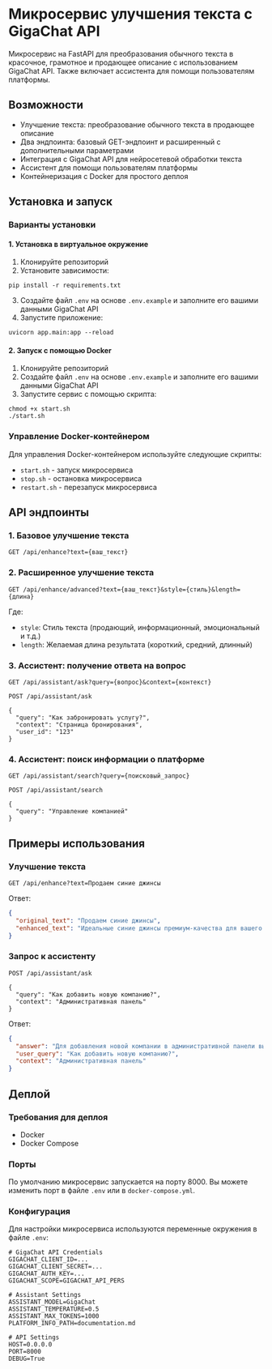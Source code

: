# Микросервис улучшения текста с GigaChat API

Микросервис на FastAPI для преобразования обычного текста в красочное, грамотное и продающее описание с использованием GigaChat API. Также включает ассистента для помощи пользователям платформы.

## Возможности

- Улучшение текста: преобразование обычного текста в продающее описание
- Два эндпоинта: базовый GET-эндпоинт и расширенный с дополнительными параметрами
- Интеграция с GigaChat API для нейросетевой обработки текста
- Ассистент для помощи пользователям платформы
- Контейнеризация с Docker для простого деплоя

## Установка и запуск

### Варианты установки

#### 1. Установка в виртуальное окружение

1. Клонируйте репозиторий
2. Установите зависимости:
```
pip install -r requirements.txt
```
3. Создайте файл `.env` на основе `.env.example` и заполните его вашими данными GigaChat API
4. Запустите приложение:
```
uvicorn app.main:app --reload
```

#### 2. Запуск с помощью Docker

1. Клонируйте репозиторий
2. Создайте файл `.env` на основе `.env.example` и заполните его вашими данными GigaChat API
3. Запустите сервис с помощью скрипта:
```
chmod +x start.sh
./start.sh
```

### Управление Docker-контейнером

Для управления Docker-контейнером используйте следующие скрипты:

- `start.sh` - запуск микросервиса
- `stop.sh` - остановка микросервиса
- `restart.sh` - перезапуск микросервиса

## API эндпоинты

### 1. Базовое улучшение текста

```
GET /api/enhance?text={ваш_текст}
```

### 2. Расширенное улучшение текста

```
GET /api/enhance/advanced?text={ваш_текст}&style={стиль}&length={длина}
```

Где:
- `style`: Стиль текста (продающий, информационный, эмоциональный и т.д.)
- `length`: Желаемая длина результата (короткий, средний, длинный)

### 3. Ассистент: получение ответа на вопрос

```
GET /api/assistant/ask?query={вопрос}&context={контекст}
```

```
POST /api/assistant/ask

{
  "query": "Как забронировать услугу?",
  "context": "Страница бронирования",
  "user_id": "123"
}
```

### 4. Ассистент: поиск информации о платформе

```
GET /api/assistant/search?query={поисковый_запрос}
```

```
POST /api/assistant/search

{
  "query": "Управление компанией"
}
```

## Примеры использования

### Улучшение текста

```
GET /api/enhance?text=Продаем синие джинсы
```

Ответ:
```json
{
  "original_text": "Продаем синие джинсы",
  "enhanced_text": "Идеальные синие джинсы премиум-качества для вашего стильного образа. Эксклюзивный крой подчеркнет вашу фигуру, а мягкий деним обеспечит комфорт на весь день. Станьте обладателем идеальной пары, которая прослужит вам не один сезон!"
}
```

### Запрос к ассистенту

```
POST /api/assistant/ask

{
  "query": "Как добавить новую компанию?",
  "context": "Административная панель"
}
```

Ответ:
```json
{
  "answer": "Для добавления новой компании в административной панели выполните следующие шаги:\n1. Перейдите в раздел 'Управление компаниями'\n2. Нажмите кнопку 'Добавить новую компанию'\n3. Заполните все необходимые поля в форме\n4. Нажмите 'Сохранить'\n\nПосле этого компания будет добавлена в систему и появится в списке.",
  "user_query": "Как добавить новую компанию?",
  "context": "Административная панель"
}
```

## Деплой

### Требования для деплоя

- Docker
- Docker Compose

### Порты

По умолчанию микросервис запускается на порту 8000. Вы можете изменить порт в файле `.env` или в `docker-compose.yml`.

### Конфигурация

Для настройки микросервиса используются переменные окружения в файле `.env`:

```
# GigaChat API Credentials
GIGACHAT_CLIENT_ID=...
GIGACHAT_CLIENT_SECRET=...
GIGACHAT_AUTH_KEY=...
GIGACHAT_SCOPE=GIGACHAT_API_PERS

# Assistant Settings
ASSISTANT_MODEL=GigaChat
ASSISTANT_TEMPERATURE=0.5
ASSISTANT_MAX_TOKENS=1000
PLATFORM_INFO_PATH=documentation.md

# API Settings
HOST=0.0.0.0
PORT=8000
DEBUG=True
``` 